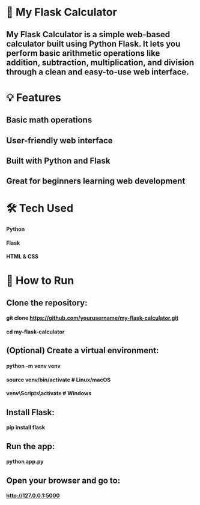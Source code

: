 # 🧮 My Flask Calculator
## My Flask Calculator is a simple web-based calculator built using Python Flask. It lets you perform basic arithmetic operations like addition, subtraction, multiplication, and division through a clean and easy-to-use web interface.

# 💡 Features
## Basic math operations

## User-friendly web interface

## Built with Python and Flask

## Great for beginners learning web development

# 🛠️ Tech Used
#### Python

#### Flask

#### HTML & CSS

# 🚀 How to Run
## Clone the repository:
#### git clone https://github.com/yourusername/my-flask-calculator.git
#### cd my-flask-calculator
## (Optional) Create a virtual environment:
#### python -m venv venv
#### source venv/bin/activate  # Linux/macOS
#### venv\Scripts\activate     # Windows
## Install Flask:
#### pip install flask
## Run the app:
#### python app.py
## Open your browser and go to:
#### http://127.0.0.1:5000
